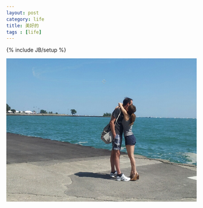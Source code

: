 ```yaml
---
layout: post
category: life
title: 美好的
tags : [life]
---
```

{% include JB/setup %}



![image](/assets/files/pic/2013/201308171.jpg)













